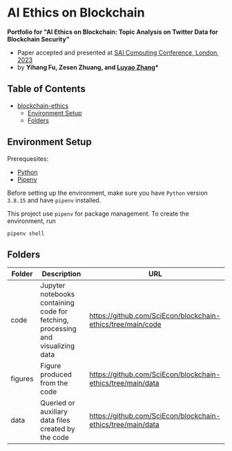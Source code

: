 # AI Ethics on Blockchain

**Portfolio for "AI Ethics on Blockchain: Topic Analysis on Twitter Data for Blockchain Security"**

- Paper accepted and presented at [SAI Computing Conference, London, 2023](https://saiconference.com/Computing)
- by **Yihang Fu, Zesen Zhuang, and [Luyao Zhang](http://scholars.duke.edu/person/luyao.zhang)\***

## Table of Contents
- [blockchain-ethics](#blockchain-ethics)
  - [Environment Setup](#environment-setup)
  - [Folders](#folders)

## Environment Setup

Prerequesites:

- [Python](https://www.python.org/downloads/)
- [Pipenv](https://pipenv.pypa.io/en/latest/)

Before setting up the environment, make sure you have `Python` version `3.8.15` and have `pipenv` installed.

This project use `pipenv` for package management. To create the environment, run

```shell
pipenv shell
```

## Folders

| Folder  | Description                                                                     | URL |
| ------- | ------------------------------------------------------------------------------- | ---|
| code    | Jupyter notebooks containing code for fetching, processing and visualizing data |https://github.com/SciEcon/blockchain-ethics/tree/main/code|
| figures | Figure produced from the code                                                   |https://github.com/SciEcon/blockchain-ethics/tree/main/data|
| data    | Queried or auxiliary data files created by the code                             |https://github.com/SciEcon/blockchain-ethics/tree/main/data|
